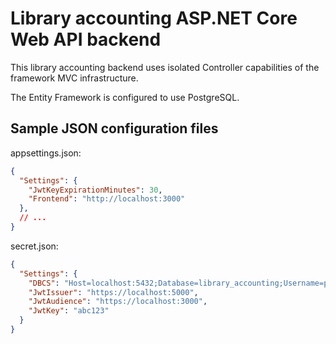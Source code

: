 # Library accounting ASP.NET Core Web API backend

This library accounting backend uses isolated Controller capabilities of the framework MVC infrastructure.

The Entity Framework is configured to use PostgreSQL.

## Sample JSON configuration files

appsettings.json:
```json
{
  "Settings": {
    "JwtKeyExpirationMinutes": 30,
    "Frontend": "http://localhost:3000"
  },
  // ...
}
```

secret.json:
```json
{
  "Settings": {
    "DBCS": "Host=localhost:5432;Database=library_accounting;Username=postgres;Password=password",
    "JwtIssuer": "https://localhost:5000",
    "JwtAudience": "https://localhost:3000",
    "JwtKey": "abc123"
  }
}
```